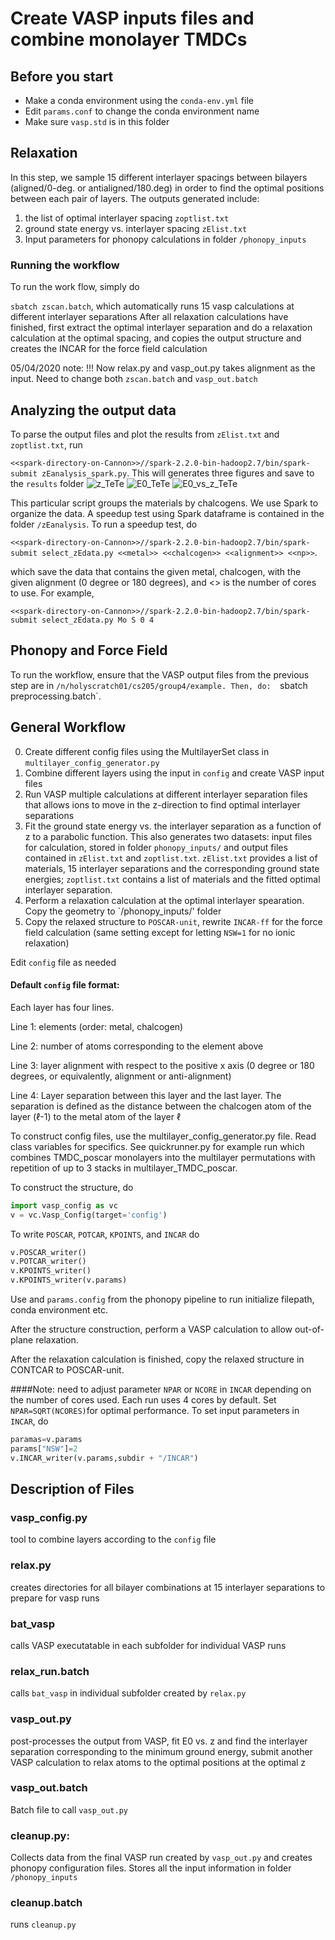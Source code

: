 # Create VASP inputs files and combine monolayer TMDCs
## Before you start 
- Make a conda environment using the `conda-env.yml` file
- Edit `params.conf` to change the conda environment name 
- Make sure `vasp.std` is in this folder

## Relaxation
In this step, we sample 15 different interlayer spacings between bilayers (aligned/0-deg. or antialigned/180.deg) in order to find the optimal positions between each pair of layers. The outputs generated include: 

1. the list of optimal interlayer spacing `zoptlist.txt` 
2. ground state energy vs. interlayer spacing  `zElist.txt` 
3. Input parameters for phonopy calculations in folder `/phonopy_inputs`

### Running the workflow
To run the work flow, simply  do 

`sbatch zscan.batch`, which automatically runs 15 vasp calculations at different interlayer separations
After all relaxation calculations have finished, first extract the optimal interlayer separation and do a relaxation calculation at the optimal spacing, and copies the output structure and creates the INCAR for the force field calculation

05/04/2020 note: !!! Now relax.py and vasp_out.py takes alignment as the input. Need to change both `zscan.batch` and `vasp_out.batch`


## Analyzing the output data

To parse the output files and plot the results from `zElist.txt` and `zoptlist.txt`, run

`<<spark-directory-on-Cannon>>//spark-2.2.0-bin-hadoop2.7/bin/spark-submit zEanalysis_spark.py`. This will generates three figures and save to the `results` folder
![z_TeTe](https://github.com/hywu0110/cs205_spring2020/blob/inputs/results/z_TeTe.png)
![E0_TeTe](https://github.com/hywu0110/cs205_spring2020/blob/inputs/results/E0_TeTe.png)
![E0_vs_z_TeTe](https://github.com/hywu0110/cs205_spring2020/blob/inputs/results/E0_vs_z_TeTe.png)

This particular script groups the materials by chalcogens. We use Spark to organize the data. A speedup test using Spark dataframe is contained in the folder `/zEanalysis`. To run a speedup test, do 

`<<spark-directory-on-Cannon>>//spark-2.2.0-bin-hadoop2.7/bin/spark-submit select_zEdata.py <<metal>> <<chalcogen>> <<alignment>> <<np>>`.

which save the data that contains the given metal, chalcogen, with the given alignment (0 degree or 180 degrees), and <<np>> is the number of cores to use. For example, 

`<<spark-directory-on-Cannon>>//spark-2.2.0-bin-hadoop2.7/bin/spark-submit select_zEdata.py Mo S 0 4`


## Phonopy and Force Field
To run the workflow, ensure that the VASP output files from the previous step are in `/n/holyscratch01/cs205/group4/example.
Then, do: 
`sbatch preprocessing.batch`.

## General Workflow
0. Create different config files using the MultilayerSet class in `multilayer_config_generator.py`
1. Combine different layers using the input in `config` and create VASP input files
2. Run VASP multiple calculations at different interlayer separation files that allows ions to move in the z-direction to find optimal interlayer separations 
3. Fit the ground state energy vs. the interlayer separation as a function of z to a parabolic function. This also generates two datasets: input files for calculation, stored in folder `phonopy_inputs/` and output files contained in `zElist.txt` and `zoptlist.txt`. `zElist.txt` provides a list of materials, 15 interlayer separations and the corresponding ground state energies; `zoptlist.txt` contains a list of materials and the fitted optimal interlayer separation. 
4. Perform a relaxation calculation at the optimal interlayer spearation. Copy the geometry to `/phonopy_inputs/' folder 
5. Copy the relaxed structure to `POSCAR-unit`, rewrite `INCAR-ff` for the force field calculation (same setting except for letting `NSW=1` for no ionic relaxation)

Edit `config` file as needed 

#### Default  `config` file format: 
Each layer has four lines. 

Line 1: elements (order: metal, chalcogen)

Line 2: number of atoms corresponding to the element above 

Line 3: layer alignment with respect to the positive x axis (0 degree or 180 degrees, or equivalently, alignment or anti-alignment)

Line 4: Layer separation between this layer and the last layer. The separation is defined as the distance between the chalcogen atom of the layer ($\ell$-1) to the metal atom of the layer $\ell$

To construct config files, use the multilayer_config_generator.py file. Read class variables for specifics. See quickrunner.py for example run which combines TMDC_poscar monolayers into the multilayer permutations with repetition of up to 3 stacks in multilayer_TMDC_poscar.

To construct the structure, do

```python
import vasp_config as vc
v = vc.Vasp_Config(target='config')
```

To write `POSCAR`, `POTCAR`, `KPOINTS`, and `INCAR` do 
```python
v.POSCAR_writer()
v.POTCAR_writer()
v.KPOINTS_writer()
v.KPOINTS_writer(v.params)
```

Use and `params.config` from the phonopy pipeline to run initialize filepath, conda environment etc.

After the structure construction, perform a VASP calculation to allow out-of-plane relaxation.

After the relaxation calculation is finished, copy the relaxed structure in CONTCAR to POSCAR-unit.

####Note: need to adjust parameter `NPAR` or `NCORE` in `INCAR` depending on the number of cores used. Each run uses 4 cores by default. Set `NPAR=SQRT(NCORES)`for optimal performance. To set input parameters in `INCAR`, do

```python 
paramas=v.params
params["NSW"]=2
v.INCAR_writer(v.params,subdir + "/INCAR")
```

## Description of Files 

### vasp_config.py
tool to combine layers according to the `config` file

### relax.py
creates directories for all bilayer combinations at 15 interlayer separations to prepare for vasp runs

### bat_vasp
calls VASP executatable in each subfolder for individual VASP runs

### relax_run.batch
calls `bat_vasp` in individual subfolder created by `relax.py`

### vasp_out.py
post-processes the output from VASP, fit E0 vs. z and find the interlayer separation corresponding to the minimum ground energy, submit another VASP calculation to relax atoms to the optimal positions at the optimal z

### vasp_out.batch
Batch file to call `vasp_out.py`

### cleanup.py:
Collects data from the final VASP run created by `vasp_out.py` and creates phonopy configuration files. Stores all the input information in folder `/phonopy_inputs`

### cleanup.batch
runs `cleanup.py`
